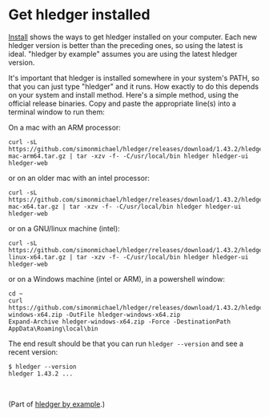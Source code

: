 # Get hledger installed

[Install](install.md) shows the ways to get hledger installed on your computer.
Each new hledger version is better than the preceding ones, so using the latest is ideal.
"hledger by example" assumes you are using the latest hledger version.

It's important that hledger is installed somewhere in your system's PATH, so that you can just type "hledger" and it runs.
How exactly to do this depends on your system and install method.
Here's a simple method, using the official release binaries.
Copy and paste the appropriate line(s) into a terminal window to run them:

On a mac with an ARM processor:
```
curl -sL https://github.com/simonmichael/hledger/releases/download/1.43.2/hledger-mac-arm64.tar.gz | tar -xzv -f- -C/usr/local/bin hledger hledger-ui hledger-web
```
or on an older mac with an intel processor:
```
curl -sL https://github.com/simonmichael/hledger/releases/download/1.43.2/hledger-mac-x64.tar.gz | tar -xzv -f- -C/usr/local/bin hledger hledger-ui hledger-web
```
or on a GNU/linux machine (intel):
```
curl -sL https://github.com/simonmichael/hledger/releases/download/1.43.2/hledger-linux-x64.tar.gz | tar -xzv -f- -C/usr/local/bin hledger hledger-ui hledger-web
```
or on a Windows machine (intel or ARM), in a powershell window:
```
cd ~
curl https://github.com/simonmichael/hledger/releases/download/1.43.2/hledger-windows-x64.zip -OutFile hledger-windows-x64.zip
Expand-Archive hledger-windows-x64.zip -Force -DestinationPath AppData\Roaming\local\bin
```

The end result should be that you can run `hledger --version` and see a recent version:
```
$ hledger --version
hledger 1.43.2 ...
```

<br>

(Part of [hledger by example](hledger-by-example.md).)
